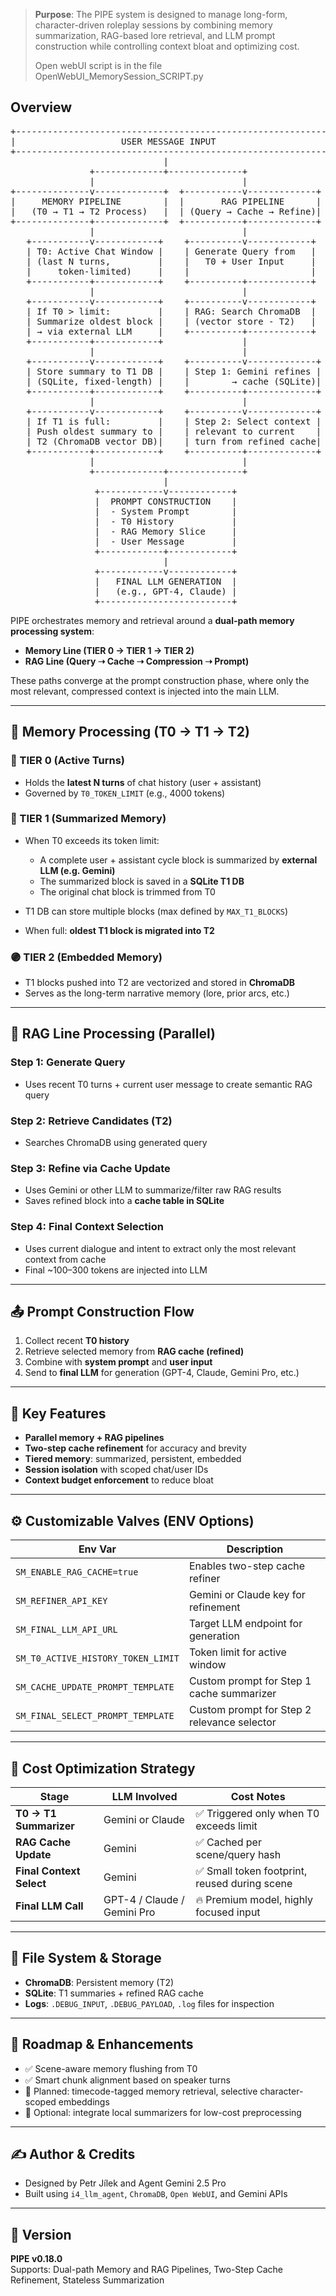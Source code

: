 
> **Purpose**: The PIPE system is designed to manage long-form, character-driven roleplay sessions by combining memory summarization, RAG-based lore retrieval, and LLM prompt construction while controlling context bloat and optimizing cost.
>
> Open webUI script is in the file OpenWebUI_MemorySession_SCRIPT.py

## Overview

<pre>
+------------------------------------------------------------+
|                    USER MESSAGE INPUT                      |
+------------------------------------------------------------+
                             |
               +-------------+--------------+
               |                            |
+--------------v-------------+  +-----------v-------------+
|     MEMORY PIPELINE        |  |       RAG PIPELINE      |
|   (T0 → T1 → T2 Process)   |  | (Query → Cache → Refine)|
+--------------+-------------+  +-----------+-------------+
               |                            |
   +-----------v------------+    +----------v------------+
   | T0: Active Chat Window |    | Generate Query from   |
   | (last N turns,         |    |   T0 + User Input     |
   |     token-limited)     |    |                       |
   +-----------+------------+    +----------+------------+
               |                            |
   +-----------v------------+    +----------v------------+
   | If T0 > limit:         |    | RAG: Search ChromaDB  |
   | Summarize oldest block |    | (vector store - T2)   |
   | → via external LLM     |    +----------+------------+
   +-----------+------------+               |
               |                            |
   +-----------v------------+    +----------v-------------+
   | Store summary to T1 DB |    | Step 1: Gemini refines |
   | (SQLite, fixed-length) |    |        → cache (SQLite)|
   +-----------+------------+    +----------+-------------+
               |                            |
   +-----------v------------+    +----------v-------------+
   | If T1 is full:         |    | Step 2: Select context |
   | Push oldest summary to |    | relevant to current    |
   | T2 (ChromaDB vector DB)|    | turn from refined cache|
   +-----------+------------+    +----------+-------------+
               |                            |
               +-------------+--------------+
                             |
                +------------v------------+
                |  PROMPT CONSTRUCTION    |
                |  - System Prompt        |
                |  - T0 History           |
                |  - RAG Memory Slice     |
                |  - User Message         |
                +------------+------------+
                             |
                +------------v------------+
                |   FINAL LLM GENERATION  |
                |   (e.g., GPT-4, Claude) |
                +-------------------------+
</pre>


PIPE orchestrates memory and retrieval around a **dual-path memory processing system**:

- **Memory Line (TIER 0 → TIER 1 → TIER 2)**
- **RAG Line (Query ➝ Cache ➝ Compression ➝ Prompt)**

These paths converge at the prompt construction phase, where only the most relevant, compressed context is injected into the main LLM.

---

## 🧠 Memory Processing (T0 → T1 → T2)

### 🔹 TIER 0 (Active Turns)

- Holds the **latest N turns** of chat history (user + assistant)
- Governed by `T0_TOKEN_LIMIT` (e.g., 4000 tokens)

### 🔸 TIER 1 (Summarized Memory)

- When T0 exceeds its token limit:

  - A complete user + assistant cycle block is summarized by **external LLM (e.g. Gemini)**
  - The summarized block is saved in a **SQLite T1 DB**
  - The original chat block is trimmed from T0

- T1 DB can store multiple blocks (max defined by `MAX_T1_BLOCKS`)

- When full: **oldest T1 block is migrated into T2**

### 🟣 TIER 2 (Embedded Memory)

- T1 blocks pushed into T2 are vectorized and stored in **ChromaDB**
- Serves as the long-term narrative memory (lore, prior arcs, etc.)

---

## 🔁 RAG Line Processing (Parallel)

### Step 1: **Generate Query**

- Uses recent T0 turns + current user message to create semantic RAG query

### Step 2: **Retrieve Candidates** (T2)

- Searches ChromaDB using generated query

### Step 3: **Refine via Cache Update**

- Uses Gemini or other LLM to summarize/filter raw RAG results
- Saves refined block into a **cache table in SQLite**

### Step 4: **Final Context Selection**

- Uses current dialogue and intent to extract only the most relevant context from cache
- Final \~100–300 tokens are injected into LLM

---

## 📤 Prompt Construction Flow

1. Collect recent **T0 history**
2. Retrieve selected memory from **RAG cache (refined)**
3. Combine with **system prompt** and **user input**
4. Send to **final LLM** for generation (GPT-4, Claude, Gemini Pro, etc.)

---

## 🎯 Key Features

- **Parallel memory + RAG pipelines**
- **Two-step cache refinement** for accuracy and brevity
- **Tiered memory**: summarized, persistent, embedded
- **Session isolation** with scoped chat/user IDs
- **Context budget enforcement** to reduce bloat

---

## ⚙️ Customizable Valves (ENV Options)

| Env Var                            | Description                                 |
| ---------------------------------- | ------------------------------------------- |
| `SM_ENABLE_RAG_CACHE=true`         | Enables two-step cache refiner              |
| `SM_REFINER_API_KEY`               | Gemini or Claude key for refinement         |
| `SM_FINAL_LLM_API_URL`             | Target LLM endpoint for generation          |
| `SM_T0_ACTIVE_HISTORY_TOKEN_LIMIT` | Token limit for active window               |
| `SM_CACHE_UPDATE_PROMPT_TEMPLATE`  | Custom prompt for Step 1 cache summarizer   |
| `SM_FINAL_SELECT_PROMPT_TEMPLATE`  | Custom prompt for Step 2 relevance selector |

---

## 💸 Cost Optimization Strategy

| Stage                    | LLM Involved                | Cost Notes                                   |
| ------------------------ | --------------------------- | -------------------------------------------- |
| **T0 → T1 Summarizer**   | Gemini or Claude            | ✅ Triggered only when T0 exceeds limit       |
| **RAG Cache Update**     | Gemini                      | ✅ Cached per scene/query hash                |
| **Final Context Select** | Gemini                      | ✅ Small token footprint, reused during scene |
| **Final LLM Call**       | GPT-4 / Claude / Gemini Pro | 🔥 Premium model, highly focused input       |

---

## 📂 File System & Storage

- **ChromaDB**: Persistent memory (T2)
- **SQLite**: T1 summaries + refined RAG cache
- **Logs**: `.DEBUG_INPUT`, `.DEBUG_PAYLOAD`, `.log` files for inspection

---

## 🧪 Roadmap & Enhancements

- ✅ Scene-aware memory flushing from T0
- ✅ Smart chunk alignment based on speaker turns
- 🔄 Planned: timecode-tagged memory retrieval, selective character-scoped embeddings
- 🚧 Optional: integrate local summarizers for low-cost preprocessing

---

## ✍️ Author & Credits

- Designed by Petr Jílek and Agent Gemini 2.5 Pro
- Built using `i4_llm_agent`, `ChromaDB`, `Open WebUI`, and Gemini APIs

---

## 📎 Version

**PIPE v0.18.0**\
Supports: Dual-path Memory and RAG Pipelines, Two-Step Cache Refinement, Stateless Summarization

